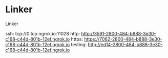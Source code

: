 # Linker
Linker

ssh: tcp://0.tcp.ngrok.io:11028 
http: http://3591-2800-484-b888-3e30-c168-c44d-801b-12ef.ngrok.io 
https: https://7062-2800-484-b888-3e30-c168-c44d-801b-12ef.ngrok.io 
testing: http://ed14-2800-484-b888-3e30-c168-c44d-801b-12ef.ngrok.io 